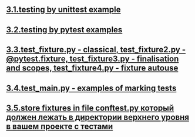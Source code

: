## [3.1.testing by unittest example](./3.1.Unittest)
## [3.2.testing by pytest examples](./3.2.PyTest)
## [3.3.test_fixture.py - classical, test_fixture2.py - @pytest.fixture, test_fixture3.py - finalisation and scopes, test_fixture4.py - fixture autouse](./3.3.Fixtures)
## [3.4.test_main.py - examples of marking tests](./3.4.Marks)
## [3.5.store fixtures in file conftest.py который должен лежать в директории верхнего уровня в вашем проекте с тестами](./3.5.Conftest)